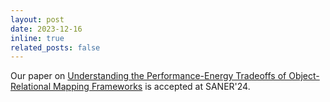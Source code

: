 ```yaml
---
layout: post
date: 2023-12-16
inline: true
related_posts: false
---
```


Our paper on <a href="https://hal.science/hal-04401643v1">Understanding the Performance-Energy Tradeoffs of Object-Relational Mapping Frameworks</a> is accepted at SANER'24.
